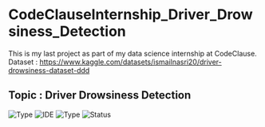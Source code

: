 # CodeClauseInternship_Driver_Drowsiness_Detection

This is my last project as part of my data science internship at CodeClause.
<br>Dataset : https://www.kaggle.com/datasets/ismailnasri20/driver-drowsiness-dataset-ddd

## Topic : Driver Drowsiness Detection
![Type](https://img.shields.io/badge/Deep-Learning-red.svg)
![IDE](https://img.shields.io/badge/IDE-JupyterNotebook-orange.svg)
![Type](https://img.shields.io/badge/Type-Supervised-yellow.svg)
![Status](https://img.shields.io/badge/Status-Completed-cherryred.svg)
